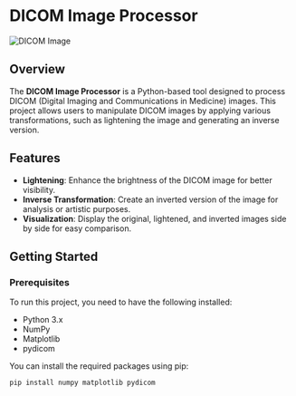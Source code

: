 # DICOM Image Processor

![DICOM Image](assign.dcm)

## Overview

The **DICOM Image Processor** is a Python-based tool designed to process DICOM (Digital Imaging and Communications in Medicine) images. This project allows users to manipulate DICOM images by applying various transformations, such as lightening the image and generating an inverse version.

## Features

- **Lightening**: Enhance the brightness of the DICOM image for better visibility.
- **Inverse Transformation**: Create an inverted version of the image for analysis or artistic purposes.
- **Visualization**: Display the original, lightened, and inverted images side by side for easy comparison.

## Getting Started

### Prerequisites

To run this project, you need to have the following installed:

- Python 3.x
- NumPy
- Matplotlib
- pydicom

You can install the required packages using pip:

```bash
pip install numpy matplotlib pydicom
